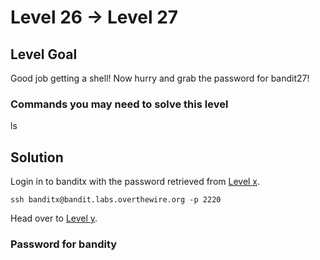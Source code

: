 # Level 26 → Level 27

## Level Goal

Good job getting a shell! Now hurry and grab the password for bandit27!

### Commands you may need to solve this level

ls

## Solution

Login in to banditx with the password retrieved from [Level x](../Level%20x%20→%20Level%20y/).

```
ssh banditx@bandit.labs.overthewire.org -p 2220
```

Head over to [Level y](../Level%20y%20→%20Level%20z/).

### Password for bandity